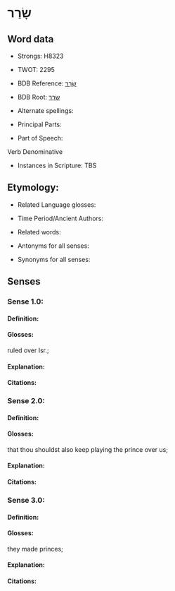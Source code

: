 # שָׂרַר

<!-- Status: S2="NeedsEdits" -->
<!-- Lexica used for edits:   -->

## Word data

* Strongs: H8323

* TWOT: 2295

* BDB Reference: [שָׂרַר](rc://en/bdb/dict/u.cm.ac)

* BDB Root: [שׂרר](rc://en/bdb/dict/u.cm.aa)

* Alternate spellings:

* Principal Parts:

* Part of Speech:

Verb Denominative

* Instances in Scripture: TBS

## Etymology:

* Related Language glosses:

* Time Period/Ancient Authors:

* Related words:

* Antonyms for all senses:

* Synonyms for all senses:

## Senses

### Sense 1.0:

#### Definition:

#### Glosses:

ruled over Isr.; 

#### Explanation:

#### Citations:



### Sense 2.0:

#### Definition:

#### Glosses:

that thou shouldst also keep playing the prince over us; 

#### Explanation:

#### Citations:



### Sense 3.0:

#### Definition:

#### Glosses:

they made princes; 

#### Explanation:

#### Citations:



